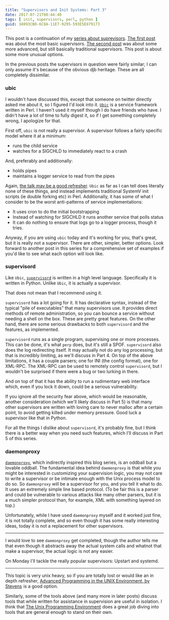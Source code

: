 ```yaml
---
title: "Supervisors and Init Systems: Part 3"
date: 2017-07-21T08:44:40
tags: [ init, supervisors, perl, python ]
guid: 3A993CB0-6C8A-11E7-9295-593E5E879173
---
```

This post is a continuation of my [series about suprevisors][supervisors].  [The
first post][1] was about the most basic supervisors.  [The second post][2] was
about some more advanced, but still basically traditional supervisors. This
post is about some more unusual options.

<!--more-->

In the previous posts the supervisors in question were fairly similar; I can
only assume it's because of the obvious djb heritage.  These are all completely
dissimilar.

### ubic

I wouldn't have discussed this, except that someone on twitter directly asked me
about it, so I figured I'd look into it.  [`Ubic`][ubic] is a service framework
written in Perl.  I haven't used it myself though I do have friends who have. I
didn't have a lot of time to fully digest it, so if I get something completely
wrong, I apologize for that.

First off, `ubic` is not really a supervisor.  A supervisor follows a fairly
specific model where it at a minimum:

 * runs the child service
 * watches for a SIGCHLD to immediately react to a crash

And, preferably and additionally:

 * holds pipes
 * maintains a logger service to read from the pipes

Again, [the talk may be a good refresher][talk].  `Ubic` as far as I can tell
does literally none of these things, and instead implements traditional SystemV
init scripts (ie double forking etc) in Perl.  Additionally, it has some of what
I consider to be the worst anti-patterns of service implementations:

 * It uses cron to do the initial bootstrapping
 * Instead of watching for SIGCHLD it runs another service that polls status
 * It can do nothing to ensure that logs go to a logger process, though it
   tries.

Anyway, if you are using `ubic` today and it's working for you, that's great,
but it is really not a supervisor.  There are other, simpler, better options.
Look forward to another post in this series for a comprehensive set of examples
if you'd like to see what each option will look like.

### supervisord

Like `Ubic`, [`supervisord`][supervisord] is written in a high level language.  Specifically it
is written in Python.  Unlike `Ubic`, it is actually a supervisor.

That does not mean that I recommend using it.

`supervisord` has a lot going for it.  It has declarative syntax, instead of the
typical "pile of executables" that many supervisors use.  It provides direct
methods of remote administration, so you can bounce a service without needing a
shell on the box.  These are pretty great features.  On the other hand, there
are some serious drawbacks to both `supervisord` and the features, as
implemented.

`supervisord` runs as a single program, supervising one or more processes.  This
can be done, it's what `perp` does, but it's still a SPOF.  `supervisord`
also does the log redirecting itself.  It may actually not do any log
processing, but that is incredibly limiting, as we'll discuss in Part 4.  On top
of the above limitations, it has a couple parsers; one for INI (the config
format), one for XML-RPC.  The XML-RPC can be used to remotely control
`supervisord`, but I wouldn't be surprised if there were a bug or two lurking in
there.

And on top of that it has the ability to run a rudimentary web interface which,
even if you lock it down, could be a serious vulnerability.

If you ignore all the security fear above, which would be reasonable, another
consideration (which we'll likely discuss in Part 5) is that many other
supervisors are written with loving care to never malloc after a certain point,
to avoid getting killed under memory pressure.  Good luck a supervisor like that
in Python.

For all the things I dislike about `supervisord`, it's probably fine, but I
think there is a better way when you need such features, which I'll discuss in
Part 5 of this series.

### daemonproxy

[`daemonproxy`][daemonproxy], which indirectly inspired this blog series, is an
oddball but a lovable oddball.  The fundamental idea behind `daemonproxy` is
that while you might be interested in customizing your supervision logic, you
may not care to write a supervisor or be intimate enough with the Unix process
model to do so.  So `daemonproxy` will be a supervisor for you, and you tell it
what to do.  It uses an extremely simple line based protocol.  (To be fair this
is a parser and could be vulnerable to various attacks like many other parsers,
but it is a much simpler protocol than, for example, XML with something layered
on top.)

Unfortunately, while I have used `daemonproxy` myself and it worked just fine,
it is not totally complete, and so even though it has some really interesting
ideas, today it is not a replacement for other supervisors.

---

I would love to see `daemonproxy` get completed, though the author tells me that
even though it abstracts away the actual system calls and whatnot that make a
supervisor, the actual logic is not any easier.

On Monday I'll tackle the really popular supervisors: Upstart and systemd.

---

This topic is very unix heavy, so if you are totally lost or would like an in
depth refresher, <a target="_blank" href="https://www.amazon.com/gp/product/0321637739/ref=as_li_tl?ie=UTF8&camp=1789&creative=9325&creativeASIN=0321637739&linkCode=as2&tag=afoolishmanif-20&linkId=9f20643e726defaa727849b7606fb656">Advanced Programming in the UNIX Environment, by Stevens</a><img src="//ir-na.amazon-adsystem.com/e/ir?t=afoolishmanif-20&l=am2&o=1&a=0321637739" width="1" height="1" border="0" alt="" style="border:none !important; margin:0px !important;" />
is a good option.

Similarly, some of the tools above (and many more in later posts) discuss tools
that while written for assistance in supervision are useful in isolation.  I
think that
<a target="_blank" href="https://www.amazon.com/gp/product/013937681X/ref=as_li_tl?ie=UTF8&camp=1789&creative=9325&creativeASIN=013937681X&linkCode=as2&tag=afoolishmanif-20&linkId=6279d8d234dff9ee5623e7ad7bed35df">The Unix Programming Environment</a><img src="//ir-na.amazon-adsystem.com/e/ir?t=afoolishmanif-20&l=am2&o=1&a=013937681X" width="1" height="1" border="0" alt="" style="border:none !important; margin:0px !important;" /> 
does a great job diving into tools that are general enough to stand on their
own.

[1]: /posts/supervisors-and-init-systems-1/
[2]: /posts/supervisors-and-init-systems-2/
[supervisors]: /tags/supervisors
[talk]: https://youtu.be/YJrTaMUvjVA?t=1m35s
[ubic]: https://metacpan.org/pod/distribution/Ubic/lib/Ubic/Manual/Intro.pod
[daemonproxy]: https://github.com/nrdvana/daemonproxy
[supervisord]: http://supervisord.org/introduction.html#overview
